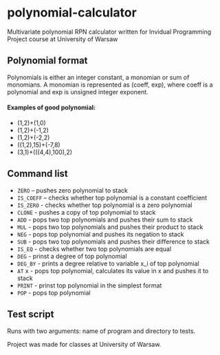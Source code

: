 # polynomial-calculator
Multivariate polynomial RPN calculator written for Invidual Programming Project course at University of Warsaw 
## Polynomial format
Polynomials is either an integer constant, a monomian or sum of monomians. A monomian is represented as (coeff, exp), where coeff is a polynomial and exp is unsigned integer exponent.</br>
#### Examples of good polynomial:

* (1,2)+(1,0)
* (1,2)+(-1,2)
* (1,2)+(-2,2)
* ((1,2),15)+(-7,8)
* (3,1)+(((4,4),100),2)



## Command list


* `ZERO` – pushes zero polynomial to stack
* `IS_COEFF` – checks whether top polynomial is a constant coefficient
* `IS_ZERO` - checks whether top polynomial is a zero polynomial
* `CLONE` - pushes a copy of top polynomial to stack
* `ADD` - pops two top polynomials and pushes their sum to stack
* `MUL` - pops two top polynomials and pushes their product to stack
* `NEG` - pops top polynomial and pushes its negation to stack
* `SUB` - pops two top polynomials and pushes their difference to stack
* `IS_EQ` - checks whether two top polynomials are equal
* `DEG` - prinst a degree of top polynomial
* `DEG_BY` - prints a degree relative to variable x_i of top polynomial
* `AT` x - pops top polynomial, calculates its value in x and pushes it to stack
* `PRINT` - prinst top polynomial in the simplest format
* `POP` - pops top polynomial

## Test script
Runs with two arguments: name of program and directory to tests.


Project was made for classes at University of Warsaw.
